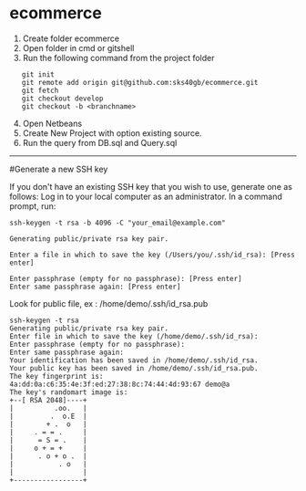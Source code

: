 # ecommerce

1. Create folder ecommerce
2. Open folder in cmd or gitshell
3. Run the following command from the project folder
```
   git init
   git remote add origin git@github.com:sks40gb/ecommerce.git
   git fetch
   git checkout develop
   git checkout -b <branchname>
   ```
4. Open Netbeans
5. Create New Project with option existing source.
6. Run the query from DB.sql and Query.sql


---
#Generate a new SSH key

If you don't have an existing SSH key that you wish to use, generate one as follows:
Log in to your local computer as an administrator.
In a command prompt, run:

```
ssh-keygen -t rsa -b 4096 -C "your_email@example.com"
```
```
Generating public/private rsa key pair.
```
```
Enter a file in which to save the key (/Users/you/.ssh/id_rsa): [Press enter]
```
```
Enter passphrase (empty for no passphrase): [Press enter]
Enter same passphrase again: [Press enter]
```

Look for public file, ex : /home/demo/.ssh/id_rsa.pub
```
ssh-keygen -t rsa
Generating public/private rsa key pair.
Enter file in which to save the key (/home/demo/.ssh/id_rsa): 
Enter passphrase (empty for no passphrase): 
Enter same passphrase again: 
Your identification has been saved in /home/demo/.ssh/id_rsa.
Your public key has been saved in /home/demo/.ssh/id_rsa.pub.
The key fingerprint is:
4a:dd:0a:c6:35:4e:3f:ed:27:38:8c:74:44:4d:93:67 demo@a
The key's randomart image is:
+--[ RSA 2048]----+
|          .oo.   |
|         .  o.E  |
|        + .  o   |
|     . = = .     |
|      = S = .    |
|     o + = +     |
|      . o + o .  |
|           . o   |
|                 |
+-----------------+
```

